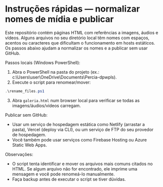 # Instruções rápidas — normalizar nomes de mídia e publicar

Este repositório contém páginas HTML com referências a imagens, áudios e vídeos. Alguns arquivos no seu diretório local têm nomes com espaços, acentos ou caracteres que dificultam o funcionamento em hosts estáticos. Os passos abaixo ajudam a normalizar os nomes e a publicar sem usar GitHub.

Passos locais (Windows PowerShell):

1. Abra o PowerShell na pasta do projeto (ex.: c:\Users\user\OneDrive\Documents\Percia-dpwpls).
2. Execute o script para renomear/mover:

```powershell
.\rename_files.ps1
```

3. Abra `galeria.html` num browser local para verificar se todas as imagens/áudios/vídeos carregam.

Publicar sem GitHub:

- Usar um serviço de hospedagem estática como Netlify (arrastar a pasta), Vercel (deploy via CLI), ou um serviço de FTP do seu provedor de hospedagem.
- Você também pode usar serviços como Firebase Hosting ou Azure Static Web Apps.

Observações:
- O script tenta identificar e mover os arquivos mais comuns citados no HTML. Se algum arquivo não for encontrado, ele imprime uma mensagem e você pode renomeá-lo manualmente.
- Faça backup antes de executar o script se tiver dúvidas.
